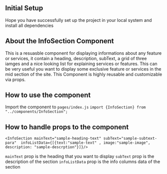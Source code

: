 ## Initial Setup

Hope you have successfully set up the project in your local system and install all dependencies

## About the InfoSection Component

This is a resuasble component for displaying informations about any feature or services, it contain a heading, description, subText, a grid of three iamges and a nice looking list for explaining services or features. This can be very useful you want to display some exclusive feature or services in the mid section of the site. This Component is highly reusable and customizable via props.

## How to use the component

Import the component to `pages/index.js`
`import {InfoSection} from "../components/InfoSection";`

## How to handle props to the component

```
<InfoSection mainText="sample-heading-text" subText="sample-subtext-para"  infoListData={[{text:"sample-text" , image:"sample-image", description: "sample-descrption"}]}/>
```

`mainText` prop is the heading that you want to display
`subText` prop is the description of the section
`infoListData` prop is the info columns data of the section
